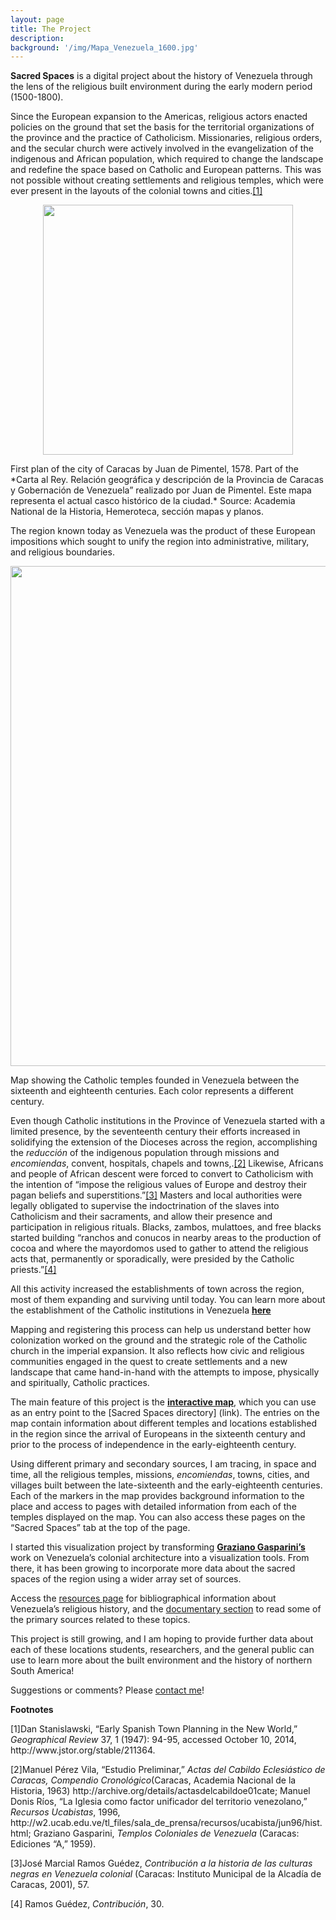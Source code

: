 ```yaml
---
layout: page
title: The Project
description:
background: '/img/Mapa_Venezuela_1600.jpg'
---
```

**Sacred Spaces** is a digital project about the history of Venezuela through the lens of the religious built environment during the early modern period (1500-1800).

Since the European expansion to the Americas, religious actors enacted policies on the ground that set the basis for the territorial organizations of the province and the practice of Catholicism. Missionaries, religious orders, and the secular church were actively involved in the evangelization of the indigenous and African population, which required to change the landscape and redefine the space based on Catholic and European patterns. This was not possible without creating settlements and religious temples, which were ever present in the layouts of the colonial towns and cities.<a href="#section1">[1]</a>  

<img src="/mapping-venezuela/img/posts/Caracas1578.jpg" style="display: block; width: 400px; margin-right: auto; margin-left: auto;" />
<p class="caption123">First plan of the city of Caracas by Juan de Pimentel, 1578. Part of the *Carta al Rey. Relación geográfica y descripción de la Provincia de Caracas y Gobernación de Venezuela” realizado por Juan de Pimentel. Este mapa representa el actual casco histórico de la ciudad.* Source: Academia National de la Historia, Hemeroteca, sección mapas y planos.</p>

The region known today as Venezuela was the product of these European impositions which sought to unify the region into administrative, military, and religious boundaries.

<img src="/mapping-venezuela/img/Chronological-Map-Venezuela.png" style="display: block; width: 800px; margin-right: auto; margin-left: auto;" />
<p class="caption123">Map showing the Catholic temples founded in Venezuela between the sixteenth and eighteenth centuries. Each color represents a different century. </p>

Even though Catholic institutions in the Province of Venezuela started with a limited presence, by the seventeenth century their efforts increased in solidifying the extension of the Dioceses across the region, accomplishing the *reducción* of the indigenous population through missions and *encomiendas*, convent, hospitals, chapels and towns,.<a href="#section2">[2]</a>  Likewise, Africans and people of African descent were forced to convert to Catholicism with the intention of “impose the religious values of Europe and destroy their pagan beliefs and superstitions.”<a href="#section3">[3]</a>  Masters and local authorities were legally obligated to supervise the indoctrination of the slaves into Catholicism and their sacraments, and allow their presence and participation in religious rituals. Blacks, zambos, mulattoes, and free blacks started building “ranchos and conucos in nearby areas to the production of cocoa and where the mayordomos used to gather to attend the religious acts that, permanently or sporadically, were presided by the Catholic priests.”<a href="#section4">[4]</a>

All this activity increased the establishments of town across the region, most of them expanding and surviving until today. You can learn more about the establishment of the Catholic institutions in Venezuela [**here**](/mapping-venezuela/church)

Mapping and registering this process can help us understand better how colonization worked on the ground and the strategic role of the Catholic church in the imperial expansion. It also reflects how civic and religious communities engaged in the quest to create settlements and a new landscape that came hand-in-hand with the attempts to impose, physically and spiritually, Catholic practices.

The main feature of this project is the [**interactive map**](index.html), which you can use as an entry point to the [Sacred Spaces directory] (link). The entries on the map contain information about different temples and locations established in the region since the arrival of Europeans in the sixteenth century and prior to the process of independence in the early-eighteenth century.

Using different primary and secondary sources, I am tracing, in space and time, all the religious temples, missions, *encomiendas*, towns, cities, and villages built between the late-sixteenth and the early-eighteenth centuries. Each of the markers in the map provides background information to the place and access to pages with detailed information from each of the temples displayed on the map. You can also access these pages on the “Sacred Spaces” tab at the top of the page.

I started this visualization project by transforming [**Graziano Gasparini’s**](/mapping-venezuela//gasparini) work on Venezuela’s colonial architecture into a visualization tools. From there, it has been growing to incorporate more data about the sacred spaces of the region using a wider array set of sources.

Access the [resources page](/mapping-venezuela//bibliography) for bibliographical information about Venezuela’s religious history, and the [documentary section](/mapping-venezuela//documents) to read some of the primary sources related to these topics.

This project is still growing, and I am hoping to provide further data about each of these locations students, researchers, and the general public can use to learn more about the built environment and the history of northern South America!

Suggestions or comments? Please [contact me](/mapping-venezuela/author)!


**Footnotes**

<p id="section1">[1]Dan Stanislawski, “Early Spanish Town Planning in the New World,” <i>Geographical Review</i> 37, 1 (1947): 94-95, accessed October 10, 2014, http://www.jstor.org/stable/211364.</p>
<p id="section2">[2]Manuel Pérez Vila, “Estudio Preliminar,” <i>Actas del Cabildo Eclesiástico de Caracas, Compendio Cronológico</i>(Caracas, Academia Nacional de la Historia, 1963) http://archive.org/details/actasdelcabildoe01cate; Manuel Donis Ríos, “La Iglesia como factor unificador del territorio venezolano,” <i>Recursos Ucabistas</i>, 1996, http://w2.ucab.edu.ve/tl_files/sala_de_prensa/recursos/ucabista/jun96/hist.html; Graziano Gasparini, <i>Templos Coloniales de Venezuela</i> (Caracas: Ediciones “A,” 1959).</p>
<p id="section3">[3]José Marcial Ramos Guédez, <i>Contribución a la historia de las culturas negras en Venezuela colonial</i> (Caracas: Instituto Municipal de la Alcadía de Caracas, 2001), 57.</p>
<p id="section4">[4] Ramos Guédez, <i>Contribución</i>, 30.</p>
